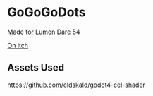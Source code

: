 # GoGoGoDots
[Made for Lumen Dare 54](https://ldjam.com/events/ludum-dare/54/gogogodots)

[On itch](https://xenithstar.itch.io/gogogodots)

## Assets Used
https://github.com/eldskald/godot4-cel-shader
